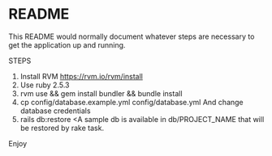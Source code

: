 # README

This README would normally document whatever steps are necessary to get the
application up and running.

STEPS
 
1. Install RVM https://rvm.io/rvm/install
2. Use ruby 2.5.3
3. rvm use && gem install bundler && bundle install
4. cp config/database.example.yml  config/database.yml And change database credentials
5. rails db:restore <A sample db is available in db/PROJECT_NAME that will be restored by rake task.

Enjoy 

